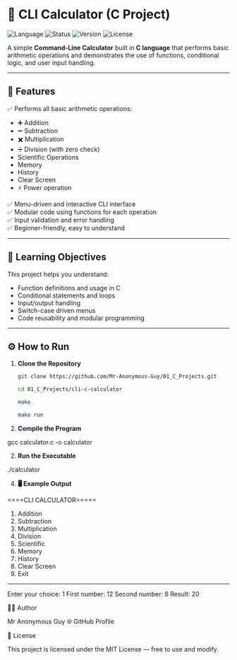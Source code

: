 # 🧮 CLI Calculator (C Project)

![Language](https://img.shields.io/badge/language-C-blue)
![Status](https://img.shields.io/badge/status-Active-success)
![Version](https://img.shields.io/badge/version-1.0.0-brightgreen)
![License](https://img.shields.io/badge/license-MIT-lightgrey)

A simple **Command-Line Calculator** built in **C language** that performs basic arithmetic operations and demonstrates the use of functions, conditional logic, and user input handling.

---

## 📘 Features

✅ Performs all basic arithmetic operations:  
- ➕ Addition  
- ➖ Subtraction  
- ✖️ Multiplication  
- ➗ Division (with zero check)  
- Scientific Operations
- Memory
- History
- Clear Screen
- ⚡ Power operation  

✅ Menu-driven and interactive CLI interface  
✅ Modular code using functions for each operation  
✅ Input validation and error handling  
✅ Beginner-friendly, easy to understand  

---

## 🧠 Learning Objectives

This project helps you understand:
- Function definitions and usage in C  
- Conditional statements and loops  
- Input/output handling  
- Switch-case driven menus  
- Code reusability and modular programming  

---

## ⚙️ How to Run

1. **Clone the Repository**
   ```bash
   git clone https://github.com/Mr-Anonymous-Guy/01_C_Projects.git
   
   cd 01_C_Projects/cli-c-calculator

   make

   make run


3. **Compile the Program**

gcc calculator.c -o calculator


2. **Run the Executable**

./calculator

4. **🖥️ Example Output**

====CLI CALCULATOR=====
1. Addition
2. Subtraction
3. Multiplication
4. Division
5. Scientific
6. Memory
7. History
8. Clear Screen
9. Exit
--------------------------
Enter your choice: 1
First number: 12 
Second number: 8
Result: 20

🧑‍💻 Author

Mr Anonymous Guy
🌐 GitHub Profile

🪪 License

This project is licensed under the MIT License — free to use and modify.
